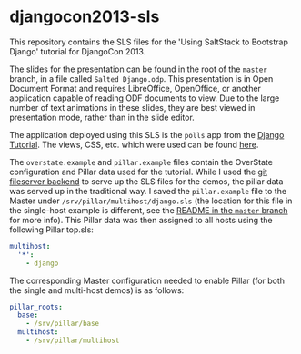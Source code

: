 djangocon2013-sls
=================

This repository contains the SLS files for the 'Using SaltStack to Bootstrap
Django' tutorial for DjangoCon 2013.

The slides for the presentation can be found in the root of the ``master``
branch, in a file called ``Salted Django.odp``. This presentation is in Open
Document Format and requires LibreOffice, OpenOffice, or another application
capable of reading ODF documents to view. Due to the large number of text
animations in these slides, they are best viewed in presentation mode, rather
than in the slide editor.

The application deployed using this SLS is the ``polls`` app from the [Django
Tutorial](https://docs.djangoproject.com/en/1.5/intro/tutorial01/). The views,
CSS, etc. which were used can be found
[here](https://github.com/terminalmage/django-tutorial).


The ``overstate.example`` and ``pillar.example`` files contain the OverState
configuration and Pillar data used for the tutorial. While I used the [git
fileserver
backend](http://docs.saltstack.com/ref/file_server/backends.html?highlight=git%20fileserver)
to serve up the SLS files for the demos, the pillar data was served up in the
traditional way. I saved the ``pillar.example`` file to the Master under
``/srv/pillar/multihost/django.sls`` (the location for this file in the
single-host example is different, see the [README in the ``master``
branch](https://github.com/terminalmage/djangocon2013-sls/#djangocon2013-sls)
for more info). This Pillar data was then assigned to all hosts using the
following Pillar top.sls:

```yaml
multihost:
  '*':
    - django
```

The corresponding Master configuration needed to enable Pillar (for both the
single and multi-host demos) is as follows:

```yaml
pillar_roots:
  base:
    - /srv/pillar/base
  multihost:
    - /srv/pillar/multihost
```
